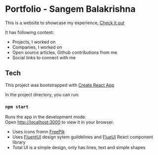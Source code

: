 # Portfolio - Sangem Balakrishna

This is a website to showcase my experience, [Check it out](https://balusangem.github.io/)

It has following content:
* Projects, I worked on
* Companies, I worked on
* Open source articles, Github contributions from me
* Social links to connect with me

## Tech

This project was bootstrapped with [Create React App](https://github.com/facebook/create-react-app)

In the project directory, you can run:

### `npm start`

Runs the app in the development mode.\
Open [http://localhost:3000](http://localhost:3000) to view it in your browser.

* Uses icons fromn [FreePik](https://www.freepik.com/)
* Uses [FluentUI](https://developer.microsoft.com/en-us/fluentui) design sytem guildelines and [FlueUI](https://developer.microsoft.com/en-us/fluentui) React component library
* Total UI is a simple design, only has lines, text and simple shapes

